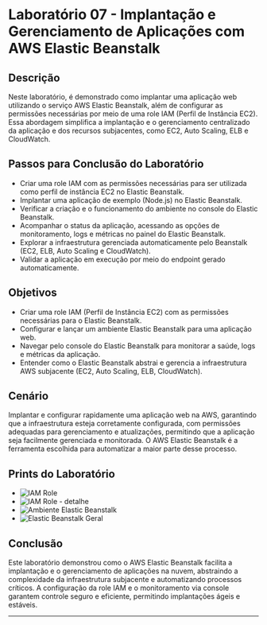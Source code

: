 # Laboratório 07 - Implantação e Gerenciamento de Aplicações com AWS Elastic Beanstalk

## Descrição

Neste laboratório, é demonstrado como implantar uma aplicação web utilizando o serviço AWS Elastic Beanstalk, além de configurar as permissões necessárias por meio de uma role IAM (Perfil de Instância EC2). Essa abordagem simplifica a implantação e o gerenciamento centralizado da aplicação e dos recursos subjacentes, como EC2, Auto Scaling, ELB e CloudWatch.

## Passos para Conclusão do Laboratório

- Criar uma role IAM com as permissões necessárias para ser utilizada como perfil de instância EC2 no Elastic Beanstalk.
- Implantar uma aplicação de exemplo (Node.js) no Elastic Beanstalk.
- Verificar a criação e o funcionamento do ambiente no console do Elastic Beanstalk.
- Acompanhar o status da aplicação, acessando as opções de monitoramento, logs e métricas no painel do Elastic Beanstalk.
- Explorar a infraestrutura gerenciada automaticamente pelo Beanstalk (EC2, ELB, Auto Scaling e CloudWatch).
- Validar a aplicação em execução por meio do endpoint gerado automaticamente.

## Objetivos

- Criar uma role IAM (Perfil de Instância EC2) com as permissões necessárias para o Elastic Beanstalk.
- Configurar e lançar um ambiente Elastic Beanstalk para uma aplicação web.
- Navegar pelo console do Elastic Beanstalk para monitorar a saúde, logs e métricas da aplicação.
- Entender como o Elastic Beanstalk abstrai e gerencia a infraestrutura AWS subjacente (EC2, Auto Scaling, ELB, CloudWatch).

## Cenário

Implantar e configurar rapidamente uma aplicação web na AWS, garantindo que a infraestrutura esteja corretamente configurada, com permissões adequadas para gerenciamento e atualizações, permitindo que a aplicação seja facilmente gerenciada e monitorada. O AWS Elastic Beanstalk é a ferramenta escolhida para automatizar a maior parte desse processo.

## Prints do Laboratório
- ![IAM Role](prints/Lab07-IAM-Role.png)
- ![IAM Role - detalhe](prints/Lab07-IAM-Role.1.png)
- ![Ambiente Elastic Beanstalk](prints/Lab07-ambiente-elastic-beanstalk.png)
- ![Elastic Beanstalk Geral](prints/Lab07-Elastic-Beanstalk.png)




## Conclusão

Este laboratório demonstrou como o AWS Elastic Beanstalk facilita a implantação e o gerenciamento de aplicações na nuvem, abstraindo a complexidade da infraestrutura subjacente e automatizando processos críticos. A configuração da role IAM e o monitoramento via console garantem controle seguro e eficiente, permitindo implantações ágeis e estáveis.

---


